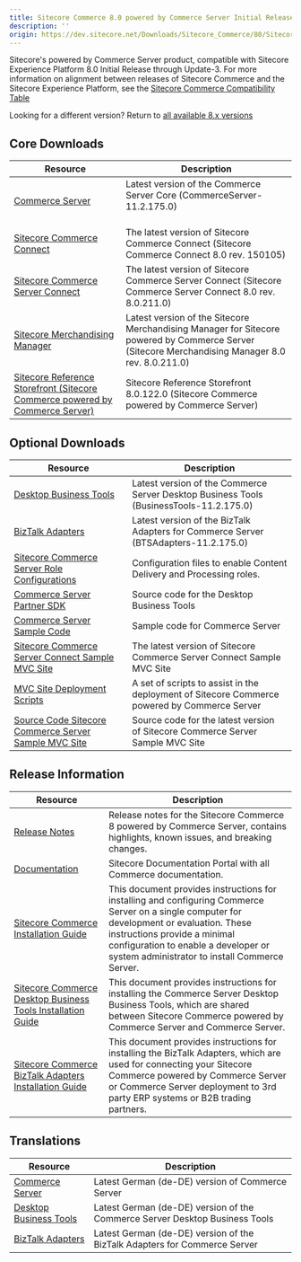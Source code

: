 ```yaml
---
title: Sitecore Commerce 8.0 powered by Commerce Server Initial Release
description: ''
origin: https://dev.sitecore.net/Downloads/Sitecore_Commerce/80/Sitecore_Commerce_80_powered_by_Commerce_Server_Initial_Release.aspx
---
```


Sitecore's powered by Commerce Server product, compatible with Sitecore Experience Platform 8.0 Initial Release through Update-3. For more information on alignment between releases of Sitecore Commerce and the Sitecore Experience Platform, see the [Sitecore Commerce Compatibility Table](https://kb.sitecore.net/articles/316437)

Looking for a different version? Return to [all available 8.x versions](/Downloads/Sitecore_Commerce)

## Core Downloads

 | Resource | Description |
 | --- | --- |
 | [Commerce Server](https://scdp.blob.core.windows.net/downloads/Sitecore%20Commerce/80/Sitecore%20Commerce%2080%20powered%20by%20Commerce%20Server%20Initial%20Release/Secure/CommerceServer-11.2.175.0.exe) | Latest version of the Commerce Server Core (CommerceServer-11.2.175.0)  <br /><br /> | Latest version of the Commerce Server Core (CommerceServer-11.2.175.0) |<br /><br /><br /><br /> |
 | [Sitecore Commerce Connect](https://scdp.blob.core.windows.net/downloads/Sitecore%20Commerce/80/Sitecore%20Commerce%2080%20powered%20by%20Commerce%20Server%20Initial%20Release/Secure/Sitecore%20Commerce%20Connect%208.0%20rev.%20150105.zip) | The latest version of Sitecore Commerce Connect (Sitecore Commerce Connect 8.0 rev. 150105) |
 | [Sitecore Commerce Server Connect](https://scdp.blob.core.windows.net/downloads/Sitecore%20Commerce/80/Sitecore%20Commerce%2080%20powered%20by%20Commerce%20Server%20Initial%20Release/Secure/Sitecore%20Commerce%20Server%20Connect%208.0%20rev.%208.0.211.0.update) | The latest version of Sitecore Commerce Server Connect (Sitecore Commerce Server Connect 8.0 rev. 8.0.211.0) |
 | [Sitecore Merchandising Manager](https://scdp.blob.core.windows.net/downloads/Sitecore%20Commerce/80/Sitecore%20Commerce%2080%20powered%20by%20Commerce%20Server%20Initial%20Release/Secure/Sitecore%20Merchandising%20Manager%208.0%20rev.%208.0.211.0.update) | Latest version of the Sitecore Merchandising Manager for Sitecore powered by Commerce Server (Sitecore Merchandising Manager 8.0 rev. 8.0.211.0) |
 | [Sitecore Reference Storefront (Sitecore Commerce powered by Commerce Server)](https://github.com/Sitecore/Reference-Storefront/releases) | Sitecore Reference Storefront 8.0.122.0 (Sitecore Commerce powered by Commerce Server) |

## Optional Downloads

 | Resource | Description |
 | --- | --- |
 | [Desktop Business Tools](https://scdp.blob.core.windows.net/downloads/Sitecore%20Commerce/80/Sitecore%20Commerce%2080%20powered%20by%20Commerce%20Server%20Initial%20Release/Secure/BusinessTools-11.2.175.0.exe) | Latest version of the Commerce Server Desktop Business Tools (BusinessTools-11.2.175.0)  <br /> |
 | [BizTalk Adapters](https://scdp.blob.core.windows.net/downloads/Sitecore%20Commerce/80/Sitecore%20Commerce%2080%20powered%20by%20Commerce%20Server%20Initial%20Release/Secure/BTSAdapters-11.2.175.0.exe) | Latest version of the BizTalk Adapters for Commerce Server (BTSAdapters-11.2.175.0) |
 | [Sitecore Commerce Server Role Configurations](https://scdp.blob.core.windows.net/downloads/Sitecore%20Commerce/80/Sitecore%20Commerce%2080%20powered%20by%20Commerce%20Server%20Initial%20Release/Secure/CommerceServerRoleConfigurations.zip) | Configuration files to enable Content Delivery and Processing roles.  <br /> |
 | [Commerce Server Partner SDK](https://marketplace.sitecore.net/Modules/Commerce_Server_Desktop_Business_Tools_SDK?sc_lang=en) | Source code for the Desktop Business Tools |
 | [Commerce Server Sample Code](https://marketplace.sitecore.net/Modules/Commerce_Server_SDK?sc_lang=en) | Sample code for Commerce Server |
 | [Sitecore Commerce Server Connect Sample MVC Site](https://scdp.blob.core.windows.net/downloads/Sitecore%20Commerce/80/Sitecore%20Commerce%2080%20powered%20by%20Commerce%20Server%20Initial%20Release/Secure/Sitecore%20Commerce%20Server%20Connect%20Sample%20MVC%20Site.8.0.211.0.update) | The latest version of Sitecore Commerce Server Connect Sample MVC Site |
 | [MVC Site Deployment Scripts](https://scdp.blob.core.windows.net/downloads/Sitecore%20Commerce/80/Sitecore%20Commerce%2080%20powered%20by%20Commerce%20Server%20Initial%20Release/Secure/Deploy.zip) | A set of scripts to assist in the deployment of Sitecore Commerce powered by Commerce Server |
 | [Source Code Sitecore Commerce Server Sample MVC Site](https://marketplace.sitecore.net/Modules/Commerce_Server_Sample_MVC_Site_Source?sc_lang=en) | Source code for the latest version of Sitecore Commerce Server Sample MVC Site |

## Release Information

 | Resource | Description |
 | --- | --- |
 | [Release Notes](http://commercesdn.sitecore.net/SCpbcs80/Readme/en-us/) | Release notes for the Sitecore Commerce 8 powered by Commerce Server, contains highlights, known issues, and breaking changes. |
 | [Documentation](https://doc.sitecore.com/) | Sitecore Documentation Portal with all Commerce documentation. |
 | [Sitecore Commerce Installation Guide](http://commercesdn.sitecore.net/SCpbCS80/SitecoreCommerceInstallationGuide/en-us/index_frames.html) | This document provides instructions for installing and configuring Commerce Server on a single computer for development or evaluation. These instructions provide a minimal configuration to enable a developer or system administrator to install Commerce Server.  <br /> |
 | [Sitecore Commerce Desktop Business Tools Installation Guide](http://commercesdn.sitecore.net/SCpbCS80/SitecoreCommerceDesktopBusinessToolsInstallationGuide/en-us/index_frames.html) | This document provides instructions for installing the Commerce Server Desktop Business Tools, which are shared between Sitecore Commerce powered by Commerce Server and Commerce Server.  <br /> |
 | [Sitecore Commerce BizTalk Adapters Installation Guide](http://commercesdn.sitecore.net/SCpbCS80/SitecoreCommerceBizTalkAdaptersInstallationGuide/en-us/index_frames.html) | This document provides instructions for installing the BizTalk Adapters, which are used for connecting your Sitecore Commerce powered by Commerce Server or Commerce Server deployment to 3rd party ERP systems or B2B trading partners.  <br /> |

## Translations

 | Resource | Description |
 | --- | --- |
 | [Commerce Server](https://scdp.blob.core.windows.net/downloads/Sitecore%20Commerce/80/Sitecore%20Commerce%2080%20powered%20by%20Commerce%20Server%20Initial%20Release/Secure/CommerceServer-11.2.178.0.exe) | Latest German (de-DE) version of Commerce Server  <br /> |
 | [Desktop Business Tools](https://scdp.blob.core.windows.net/downloads/Sitecore%20Commerce/80/Sitecore%20Commerce%2080%20powered%20by%20Commerce%20Server%20Initial%20Release/Secure/BusinessTools-11.2.178.0.exe) | Latest German (de-DE) version of the Commerce Server Desktop Business Tools  <br /> |
 | [BizTalk Adapters](https://scdp.blob.core.windows.net/downloads/Sitecore%20Commerce/80/Sitecore%20Commerce%2080%20powered%20by%20Commerce%20Server%20Initial%20Release/Secure/BTSAdapters-11.2.178.0.exe) | Latest German (de-DE) version of the BizTalk Adapters for Commerce Server  <br /> |